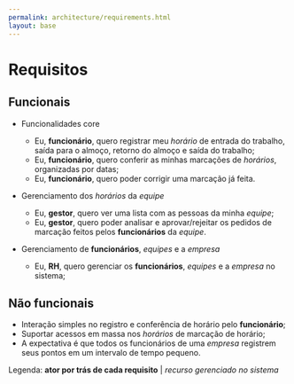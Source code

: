 ```yaml
---
permalink: architecture/requirements.html
layout: base
---
```

# Requisitos
## Funcionais

* Funcionalidades core
  * Eu, **funcionário**, quero registrar meu *horário* de entrada do trabalho, saída para o almoço, retorno do almoço e saída do trabalho;
  * Eu, **funcionário**, quero conferir as minhas marcações de *horários*, organizadas por datas;
  * Eu, **funcionário**, quero poder corrigir uma marcação já feita.

* Gerenciamento dos *horários* da *equipe*
  * Eu, **gestor**, quero ver uma lista com as pessoas da minha *equipe*;
  * Eu, **gestor**, quero poder analisar e aprovar/rejeitar os pedidos de marcação feitos pelos **funcionários** da *equipe*.

* Gerenciamento de **funcionários**, *equipes* e a *empresa*
  * Eu, **RH**, quero gerenciar os **funcionários**, *equipes* e a *empresa* no sistema;

## Não funcionais

* Interação simples no registro e conferência de horário pelo **funcionário**;
* Suportar acessos em massa nos *horários* de marcação de horário;
* A expectativa é que todos os funcionários de uma *empresa* registrem seus pontos em um intervalo de tempo pequeno.



Legenda: **ator por trás de cada requisito** | *recurso gerenciado no sistema*
